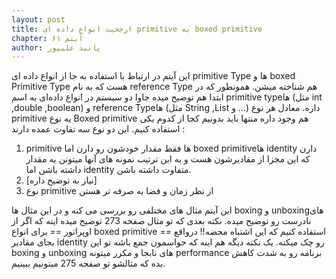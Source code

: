 ```yaml
---
layout: post
title: ارجحیت انواع داده ای primitive به boxed primitive
chapter: آیتم ۶۱
author: پانیذ علیپور
---
```

این آیتم در ارتباط با استفاده به جا از انواع داده ای primitive Type ها و boxed Primitive Type هست که به نام reference Type هم شناخته میشن. همونطور که در ابتدا هم توضیح میده جاوا دو سیستم در انواع داده‌ای به اسم primitive typeها (مثل int ,double ,boolean) و reference Typeها (مثل String ,List و …) داره. معادل هر نوع primitive یه نوع Boxed primitive هم وجود داره منتها باید بدونیم کجا از کدوم یکی استفاده کنیم. این دو نوع سه تفاوت عمده دارند :
1. primitive ها فقط مقدار خودشون رو دارن اما boxed primitiveها identity دارن که این مجزا از مقادیرشون هست و به این ترتیب نمونه های آنها میتونن یه مقدار داشته باشن اما identity متفاوت داشته باشن.
2. [نیاز به توضیح داره]
3. نوع primitive از نظر زمان و فضا به صرفه تر هستن

این آیتم مثال های مختلفی رو بررسی می کنه و در این مثال ها boxing و unboxing‌های نادرست رو توضیح میده. نکته بعدی که تو مثال صفحه 273 توضیح میده اینه که اگر از اوپراتور == برای انواع boxed primitive استفاده کنیم که این اشتباه محضه!! درواقع == بجای مقادیر identity رو چک میکنه.
یک نکته دیگه هم اینه که حواسمون جمع باشه تو این boxing و unboxing های نابجا و مکرر میتونه performance برنامه رو به شدت کاهش بده که مثالشو تو صفحه 275 میتونیم ببینیم.
